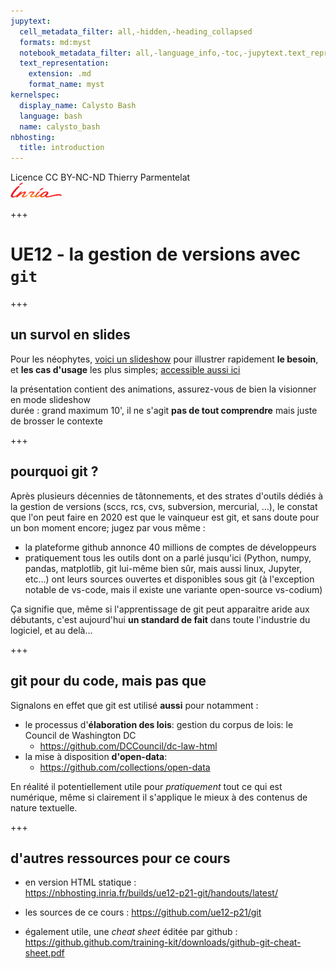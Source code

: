 ```yaml
---
jupytext:
  cell_metadata_filter: all,-hidden,-heading_collapsed
  formats: md:myst
  notebook_metadata_filter: all,-language_info,-toc,-jupytext.text_representation.jupytext_version,-jupytext.text_representation.format_version
  text_representation:
    extension: .md
    format_name: myst
kernelspec:
  display_name: Calysto Bash
  language: bash
  name: calysto_bash
nbhosting:
  title: introduction
---
```


<div class="licence">
<span>Licence CC BY-NC-ND</span>
<span>Thierry Parmentelat</span>
</div>

<img src="media/inria-25-alpha.png" />

+++

# UE12 - la gestion de versions avec `git`

+++

## un survol en slides

Pour les néophytes, [voici un slideshow](media/introduction-git.pdf) pour illustrer rapidement **le besoin**, et **les cas d'usage** les plus simples; [accessible aussi ici](https://github.com/ue12-p21/git/raw/main/notebooks/media/introduction-git.pdf)

la présentation contient des animations, assurez-vous de bien la visionner en mode slideshow  
durée : grand maximum 10', il ne s'agit **pas de tout comprendre** mais juste de brosser le contexte

+++

## pourquoi git ?

Après plusieurs décennies de tâtonnements, et des strates d'outils dédiés à la gestion de versions (sccs, rcs, cvs, subversion, mercurial, …), le constat que l'on peut faire en 2020 est que le vainqueur est git, et sans doute pour un bon moment encore; jugez par vous même :

* la plateforme github annonce 40 millions de comptes de développeurs
* pratiquement tous les outils dont on a parlé jusqu'ici (Python, numpy, pandas, matplotlib, git lui-même bien sûr, mais aussi linux, Jupyter, etc…) ont leurs sources ouvertes et disponibles sous git (à l'exception notable de vs-code, mais il existe une variante open-source vs-codium)

Ça signifie que, même si l'apprentissage de git peut apparaitre aride aux débutants, c'est aujourd'hui **un standard de fait** dans toute l'industrie du logiciel, et au delà…

+++

## git pour du code, mais pas que

Signalons en effet que git est utilisé **aussi** pour notamment :

* le processus d'**élaboration des lois**: gestion du corpus de lois: le Council de Washington DC
  * https://github.com/DCCouncil/dc-law-html
* la mise à disposition **d'open-data**:
  * https://github.com/collections/open-data

En réalité il potentiellement utile pour *pratiquement* tout ce qui est numérique, même si clairement il s'applique le mieux à des contenus de nature textuelle.

+++

## d'autres ressources pour ce cours

* en version HTML statique :  
  https://nbhosting.inria.fr/builds/ue12-p21-git/handouts/latest/

* les sources de ce cours :
  https://github.com/ue12-p21/git
  
* également utile, une *cheat sheet* éditée par github :
  https://github.github.com/training-kit/downloads/github-git-cheat-sheet.pdf

